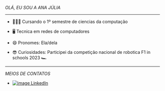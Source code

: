 _OLÁ, EU SOU A ANA JÚLIA_
____________
  - 👩🏻‍💻 Cursando o 1º semestre de ciencias da computação

  - 🖥 Tecnica em redes de computadores
  
  - 😄 Pronomes: Ela/dela

  - 😎 Curiosidades: Participei da competição nacional de robotica F1 in schools 2023 🏎
________________________________________________________________________________________________________________

_MEIOS DE CONTATOS_

  - [![image](https://github.com/user-attachments/assets/f60d3a42-5fde-4fa9-b366-577ab44531bd)
LinkedIn](https://www.linkedin.com/in/ana-j%C3%BAlia-pereira-silva-92a59a364)


